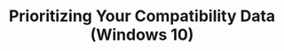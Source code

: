 ---
title: Prioritizing Your Compatibility Data (Windows 10)
description: Prioritizing your apps, websites, computers, and devices to help customize and filter your compatibilty reports.
redirect_url: https://technet.microsoft.com/itpro/windows/deploy/manage-windows-upgrades-with-upgrade-analytics
---